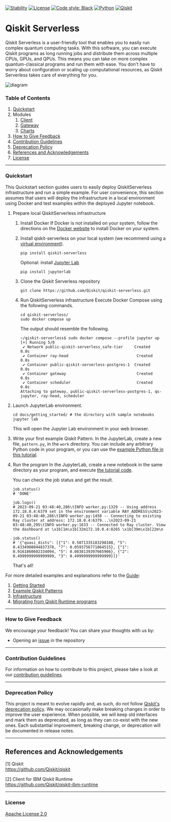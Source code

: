 [![Stability](https://img.shields.io/badge/stability-alpha-f4d03f.svg)](https://github.com/Qiskit/qiskit-serverless/releases)
[![License](https://img.shields.io/github/license/qiskit-community/quantum-prototype-template?label=License)](https://github.com/qiskit-community/quantum-prototype-template/blob/main/LICENSE.txt)
[![Code style: Black](https://img.shields.io/badge/Code%20style-Black-000.svg)](https://github.com/psf/black)
[![Python](https://img.shields.io/badge/Python-3.9%20%7C%203.10-informational)](https://www.python.org/)
[![Qiskit](https://img.shields.io/badge/Qiskit-%E2%89%A5%201.0.0-6133BD)](https://github.com/Qiskit/qiskit)

# Qiskit Serverless

Qiskit Serverless is a user-friendly tool that enables you to easily run complex quantum computing tasks.
With this software, you can execute Qiskit programs as long running jobs and distribute them across multiple CPUs, GPUs, and QPUs.
This means you can take on more complex quantum-classical programs and run them with ease.
You don't have to worry about configuration or scaling up computational resources, as Qiskit Serverless takes care of everything for you.

![diagram](./docs/images/qs_diagram.png)

### Table of Contents

1. [Quickstart](#quickstart)
1. Modules
   1. [Client](./client)
   1. [Gateway](./gateway)
   1. [Charts](./charts)
1. [How to Give Feedback](#how-to-give-feedback)
1. [Contribution Guidelines](#contribution-guidelines)
1. [Deprecation Policy](#deprecation-policy)
1. [References and Acknowledgements](#references-and-acknowledgements)
1. [License](#license)

----------------------------------------------------------------------------------------------------

### Quickstart
This Quickstart section guides users to easily deploy QiskitServerless infrastructure and run a simple example.
For user convenience, this section assumes that users will deploy the infrastructure in a local environment using Docker and test examples within the deployed Jupyter notebook.

1. Prepare local QiskitServerless infrastructure
   1. Install Docker
      If Docker is not installed on your system, follow the directions on the [Docker website](https://docs.docker.com/engine/install/) to install Docker on your system.
   1. Install qiskit-serverless on your local system (we recommend using a [virtual environment](https://docs.python.org/3/library/venv.html)).
      ```shell
      pip install qiskit-serverless
      ```
      Optional: install [Jupyter Lab](https://jupyter.org/)
      ```shell
      pip install jupyterlab
      ```
   1. Clone the Qiskit Serverless repository
      ```shell
      git clone https://github.com/Qiskit/qiskit-serverless.git
      ```
   1. Run QiskitServerless infrastructure
      Execute Docker Compose using the following commands.
      ```shell
      cd qiskit-serverless/
      sudo docker compose up
      ```

      The output should resemble the following.
      ```
      ~/qiskit-serverless$ sudo docker compose --profile jupyter up
      [+] Running 5/0
       ✔ Network public-qiskit-serverless_safe-tier     Created                                           0.0s
       ✔ Container ray-head                              Created                                           0.0s
       ✔ Container public-qiskit-serverless-postgres-1  Created                                           0.0s
       ✔ Container gateway                               Created                                           0.0s
       ✔ Container scheduler                             Created                                           0.0s
      Attaching to gateway, public-qiskit-serverless-postgres-1, qs-jupyter, ray-head, scheduler
      ```


1. Launch JupyterLab environment.
   ```shell
   cd docs/getting_started/ # the directory with sample notebooks
   jupyter lab
   ```
   This will open the Jupyter Lab environment in your web browser.
1. Write your first example Qiskit Pattern.
   In the JupyterLab, create a new file, `pattern.py`, in the `work` directory. You can include any arbitrary Python code in your program, or you can use the
   [example Python file in this tutorial](https://github.com/Qiskit/qiskit-serverless/blob/main/docs/getting_started/basic/01_running_program.ipynb).

1. Run the program
   In the JupyterLab, create a new notebook in the same directory as your program, and execute [the tutorial code](https://github.com/Qiskit/qiskit-serverless/blob/main/docs/getting_started/basic/01_running_program.ipynb).

   You can check the job status and get the result.

   ```
   job.status()
   # 'DONE'

   job.logs()
   # 2023-09-21 03:48:40,286\tINFO worker.py:1329 -- Using address 172.18.0.4:6379 set in the environment variable RAY_ADDRESS\n2023-09-21 03:48:40,286\tINFO worker.py:1458 -- Connecting to existing Ray cluster at address: 172.18.0.4:6379...\n2023-09-21 03:48:40,295\tINFO worker.py:1633 -- Connected to Ray cluster. View the dashboard at \x1b[1m\x1b[32m172.18.0.4:8265 \x1b[39m\x1b[22m\n
   ```
   ```
   job.status()
   # '{"quasi_dists": [{"1": 0.5071335183298108, "5": 0.4334908044837378, "7": 0.0593756771864515}, {"1": 0.9161860602334094, "5": 0.0838139397665906}, {"2": 0.4999999999999999, "3": 0.4999999999999999}]}'
   ```

   That's all!

For more detailed examples and explanations refer to the [Guide](https://qiskit.github.io/qiskit-serverless/index.html):

1. [Getting Started](https://qiskit.github.io/qiskit-serverless/getting_started/index.html#)
1. [Example Qiskit Patterns](https://qiskit.github.io/qiskit-serverless/examples/index.html)
1. [Infrastructure](https://qiskit.github.io/qiskit-serverless/deployment/index.html)
1. [Migrating from Qiskit Runtime programs](https://qiskit.github.io/qiskit-serverless/migration/index.html)

----------------------------------------------------------------------------------------------------

### How to Give Feedback

We encourage your feedback! You can share your thoughts with us by:
- Opening an [issue](https://github.com/Qiskit/qiskit-serverless/issues) in the repository


----------------------------------------------------------------------------------------------------

### Contribution Guidelines

For information on how to contribute to this project, please take a look at our [contribution guidelines](CONTRIBUTING.md).

----------------------------------------------------------------------------------------------------

### Deprecation Policy

This project is meant to evolve rapidly and, as such, do not follow [Qiskit's deprecation policy](https://github.com/Qiskit/qiskit/blob/main/DEPRECATION.md).  We may occasionally make breaking changes in order to improve the user experience.  When possible, we will keep old interfaces and mark them as deprecated, as long as they can co-exist with the new ones.  Each substantial improvement, breaking change, or deprecation will be documented in release notes.


----------------------------------------------------------------------------------------------------

## References and Acknowledgements
[1] Qiskit \
    https://github.com/Qiskit/qiskit

[2] Client for IBM Qiskit Runtime \
    https://github.com/Qiskit/qiskit-ibm-runtime


----------------------------------------------------------------------------------------------------

### License
[Apache License 2.0](LICENSE.txt)
